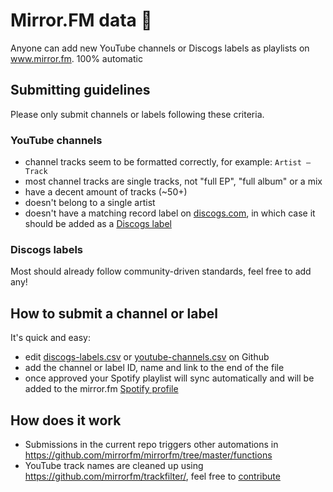 # Mirror.FM data 🎵

Anyone can add new YouTube channels or Discogs labels as playlists on www.mirror.fm. 100% automatic

## Submitting guidelines

Please only submit channels or labels following these criteria.

### YouTube channels

 - channel tracks seem to be formatted correctly, for example: `Artist – Track`
 - most channel tracks are single tracks, not "full EP", "full album" or a mix
 - have a decent amount of tracks (~50+) 
 - doesn't belong to a single artist
 - doesn't have a matching record label on [discogs.com](https://www.discogs.com/search/?type=label), in which case it should be added as a [Discogs label](https://github.com/mirrorfm/data#discogs-labels)

### Discogs labels

Most should already follow community-driven standards, feel free to add any!

## How to submit a channel or label 

It's quick and easy:

 - edit [discogs-labels.csv](https://github.com/mirrorfm/data/blob/master/discogs-labels.csv) or [youtube-channels.csv](https://github.com/mirrorfm/data/blob/master/youtube-channels.csv) on Github
 - add the channel or label ID, name and link to the end of the file
 - once approved your Spotify playlist will sync automatically and will be added to the mirror.fm [Spotify profile](https://open.spotify.com/user/xlqeojt6n7on0j7coh9go8ifd?si=StuR-GbuTeCJUSNzHKN5gg)

## How does it work

 - Submissions in the current repo triggers other automations in https://github.com/mirrorfm/mirrorfm/tree/master/functions
 - YouTube track names are cleaned up using https://github.com/mirrorfm/trackfilter/, feel free to [contribute](https://github.com/mirrorfm/trackfilter/blob/master/tests/test_trackfilter.py#L11)
